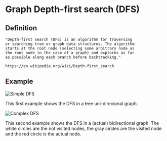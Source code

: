 # Graph Depth-first search (DFS)

## Definition
```
"Depth-first search (DFS) is an algorithm for traversing
or searching tree or graph data structures. The algorithm
starts at the root node (selecting some arbitrary node as
the root node in the case of a graph) and explores as far
as possible along each branch before backtracking."

https://en.wikipedia.org/wiki/Depth-first_search
```

## Example

![Simple DFS](https://upload.wikimedia.org/wikipedia/commons/7/7f/Depth-First-Search.gif)

This first example shows the DFS in a ~~tree~~ uni-direcional graph.

![Complex DFS](https://codeforces.com/predownloaded/8d/be/8dbe5d89e58b67f3d8e4d8e0e8eb3358ba921b28.png)

This second example shows the DFS in a (actual) bidirectional graph. The white circles are the not visited nodes, the gray circles are the visited node and the red circle is the actual node.